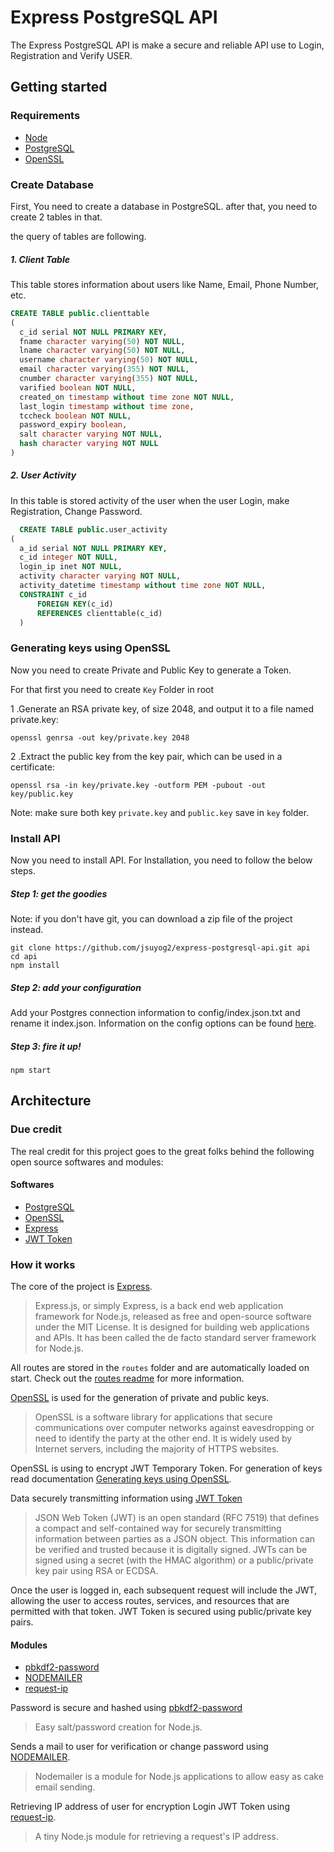 # Express PostgreSQL API
The Express PostgreSQL API is make a secure and reliable API use to Login, Registration and Verify USER.

## Getting started
### Requirements
- [Node](https://nodejs.org/en/ "Node")
- [PostgreSQL ](https://www.postgresql.org/ "PostgreSQL ")
- [OpenSSL](https://wiki.openssl.org/index.php/Binaries "OpenSSL")

### Create Database

First, You need to create a database in PostgreSQL. after that, you need to create 2 tables in that.

the query of tables are following.

##### 1. Client Table
This table stores information about users like Name, Email, Phone Number, etc.

```sql
CREATE TABLE public.clienttable
(
  c_id serial NOT NULL PRIMARY KEY,
  fname character varying(50) NOT NULL,
  lname character varying(50) NOT NULL,
  username character varying(50) NOT NULL,
  email character varying(355) NOT NULL,
  cnumber character varying(355) NOT NULL,
  varified boolean NOT NULL,
  created_on timestamp without time zone NOT NULL,
  last_login timestamp without time zone,
  tccheck boolean NOT NULL,
  password_expiry boolean,
  salt character varying NOT NULL,
  hash character varying NOT NULL
)
```
##### 2. User Activity
In this table is stored activity of the user when the user Login, make Registration, Change Password.

```sql
  CREATE TABLE public.user_activity
(
  a_id serial NOT NULL PRIMARY KEY,
  c_id integer NOT NULL,
  login_ip inet NOT NULL,
  activity character varying NOT NULL,
  activity_datetime timestamp without time zone NOT NULL,
  CONSTRAINT c_id
      FOREIGN KEY(c_id) 
	  REFERENCES clienttable(c_id)
  )
```

### Generating keys using OpenSSL

Now you need to create Private and Public Key to generate a Token.

For that first you need to create `Key` Folder in root

1 .Generate an RSA private key, of size 2048, and output it to a file named private.key:
```shell
openssl genrsa -out key/private.key 2048
```

2 .Extract the public key from the key pair, which can be used in a certificate:
```shell
openssl rsa -in key/private.key -outform PEM -pubout -out key/public.key
```

Note: make sure both key `private.key` and `public.key` save in `key` folder.

### Install API

Now you need to install API. For Installation, you need to follow the below steps.

##### Step 1: get the goodies
Note: if you don't have git, you can download a zip file of the project instead.

```shell
git clone https://github.com/jsuyog2/express-postgresql-api.git api
cd api
npm install
```
##### Step 2: add your configuration

Add your Postgres connection information to config/index.json.txt and rename it index.json. Information on the config options can be found [here](https://github.com/jsuyog2/express-postgresql-api/blob/master/config/README.md "here").

##### Step 3: fire it up!
```shell
npm start
```

## Architecture

### Due credit

The real credit for this project goes to the great folks behind the following open source softwares and modules:

#### Softwares
- [PostgreSQL](https://www.postgresql.org/ "PostgreSQL")
- [OpenSSL](https://wiki.openssl.org/index.php/Binaries "OpenSSL")
- [Express](https://expressjs.com/ "Express")
- [JWT Token](https://jwt.io/ "JWT Token")

### How it works

The core of the project is [Express](https://expressjs.com/ "Express").

> Express.js, or simply Express, is a back end web application framework for Node.js, released as free and open-source software under the MIT License. It is designed for building web applications and APIs. It has been called the de facto standard server framework for Node.js.

All routes are stored in the `routes` folder and are automatically loaded on start. Check out the [routes readme](routes/README.md) for more information.

[OpenSSL](https://wiki.openssl.org/index.php/Binaries "OpenSSL") is used for the generation of private and public keys.

> OpenSSL is a software library for applications that secure communications over computer networks against eavesdropping or need to identify the party at the other end. It is widely used by Internet servers, including the majority of HTTPS websites.

OpenSSL is using to encrypt JWT Temporary Token. For generation of keys read documentation [Generating keys using OpenSSL](https://github.com/jsuyog2/express-postgresql-api#generating-keys-using-openssl "Generating keys using OpenSSL").

Data securely transmitting information using [JWT Token](https://jwt.io/ "JWT Token")

> JSON Web Token (JWT) is an open standard (RFC 7519) that defines a compact and self-contained way for securely transmitting information between parties as a JSON object. This information can be verified and trusted because it is digitally signed. JWTs can be signed using a secret (with the HMAC algorithm) or a public/private key pair using RSA or ECDSA.

Once the user is logged in, each subsequent request will include the JWT, allowing the user to access routes, services, and resources that are permitted with that token. JWT Token is secured using public/private key pairs.

#### Modules
- [pbkdf2-password](https://www.npmjs.com/package/pbkdf2-password "pbkdf2-password")
- [NODEMAILER](https://nodemailer.com/about/ "NODEMAILER")
- [request-ip](https://www.npmjs.com/package/request-ip "request-ip")

Password is secure and hashed using [pbkdf2-password](https://www.npmjs.com/package/pbkdf2-password "pbkdf2-password")

> Easy salt/password creation for Node.js.

Sends a mail to user for verification or change password using [NODEMAILER](https://nodemailer.com/about/ "NODEMAILER").

> Nodemailer is a module for Node.js applications to allow easy as cake email sending.

Retrieving IP address of user for encryption Login JWT Token using [request-ip](https://www.npmjs.com/package/request-ip "request-ip").

> A tiny Node.js module for retrieving a request's IP address.